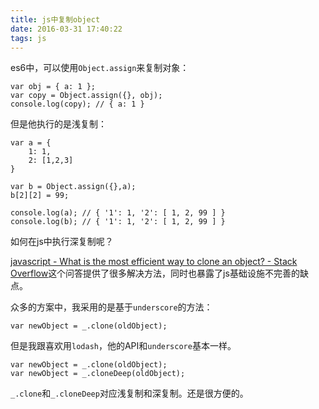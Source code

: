 ```yaml
---
title: js中复制object
date: 2016-03-31 17:40:22
tags: js
---
```


es6中，可以使用`Object.assign`来复制对象：

```
var obj = { a: 1 };
var copy = Object.assign({}, obj);
console.log(copy); // { a: 1 }
```

但是他执行的是浅复制：

```
var a = {
    1: 1,
    2: [1,2,3]
}

var b = Object.assign({},a);
b[2][2] = 99;

console.log(a); // { '1': 1, '2': [ 1, 2, 99 ] }
console.log(b); // { '1': 1, '2': [ 1, 2, 99 ] }
```

如何在js中执行深复制呢？

[javascript - What is the most efficient way to clone an object? - Stack Overflow](http://stackoverflow.com/questions/122102/what-is-the-most-efficient-way-to-clone-an-object)这个问答提供了很多解决方法，同时也暴露了js基础设施不完善的缺点。

众多的方案中，我采用的是基于`underscore`的方法：

    var newObject = _.clone(oldObject);

但是我跟喜欢用`lodash`，他的API和`underscore`基本一样。

```
var newObject = _.clone(oldObject);
var newObject = _.cloneDeep(oldObject);
```

`_.clone`和`_.cloneDeep`对应浅复制和深复制。还是很方便的。